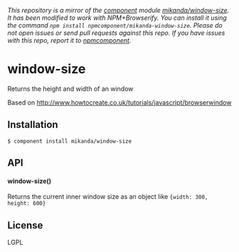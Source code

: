 *This repository is a mirror of the [component](http://component.io) module [mikanda/window-size](http://github.com/mikanda/window-size). It has been modified to work with NPM+Browserify. You can install it using the command `npm install npmcomponent/mikanda-window-size`. Please do not open issues or send pull requests against this repo. If you have issues with this repo, report it to [npmcomponent](https://github.com/airportyh/npmcomponent).*

# window-size

  Returns the height and width of an window

  Based on http://www.howtocreate.co.uk/tutorials/javascript/browserwindow

## Installation

    $ component install mikanda/window-size

## API

#### window-size()

Returns the current inner window size as an object like ``{width: 300, height: 600}``

## License

  LGPL
